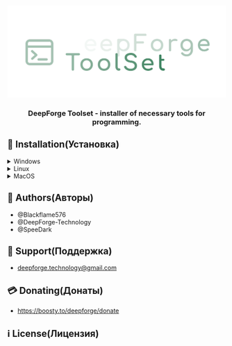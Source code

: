 <p align="center"><img src="Logo/MainLogo.png"></p>

<h3 align="center">DeepForge Toolset - installer of necessary tools for programming.</h3>

## 🚀 Installation(Установка)

<details>
<summary>Windows</summary>
<a href="https://github.com/DeepForge-Technology/DeepForge-Toolset/releases/tag/v0.1_win_amd64">Download for amd64(Загрузить для amd64)</a>
</details>
<details>
<summary>Linux</summary>
<a href="https://github.com/DeepForge-Technology/DeepForge-Toolset/releases/tag/v0.1_linux_amd64">Download for amd64(Загрузить для amd64)</a>
</details>
<details>
<summary>MacOS</summary>
<a href="https://github.com/DeepForge-Technology/DeepForge-Toolset/releases/tag/v0.1_macos_amd64">Download for amd64(Загрузить для amd64)</a>
</details>

## 👥 Authors(Авторы)
 - @Blackflame576
 - @DeepForge-Technology
 - @SpeeDark


## 🤖 Support(Поддержка)
 - deepforge.technology@gmail.com


## 💳 Donating(Донаты)
- https://boosty.to/deepforge/donate

## ℹ️ License(Лицензия)
[MIT LICENSE]:(LICENSE)
